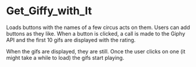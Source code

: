 # Get_Giffy_with_It

Loads buttons with the names of a few circus acts on them. Users can add buttons as they like. When a button is clicked, a call is made to the Giphy API and the first 10 gifs are displayed with the rating.

When the gifs are displayed, they are still. Once the user clicks on one (it might take a while to load) the gifs start playing.